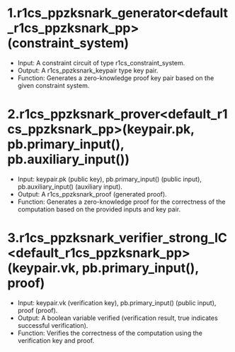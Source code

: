 # 1.r1cs_ppzksnark_generator<default_r1cs_ppzksnark_pp>(constraint_system)
- Input: A constraint circuit of type r1cs_constraint_system.
- Output: A r1cs_ppzksnark_keypair type key pair.
- Function: Generates a zero-knowledge proof key pair based on the given constraint system.

# 2.r1cs_ppzksnark_prover<default_r1cs_ppzksnark_pp>(keypair.pk, pb.primary_input(), pb.auxiliary_input())
- Input: keypair.pk (public key), pb.primary_input() (public input), pb.auxiliary_input() (auxiliary input).
- Output: A r1cs_ppzksnark_proof (generated proof).
- Function: Generates a zero-knowledge proof for the correctness of the computation based on the provided inputs and key pair.

# 3.r1cs_ppzksnark_verifier_strong_IC<default_r1cs_ppzksnark_pp>(keypair.vk, pb.primary_input(), proof)
- Input: keypair.vk (verification key), pb.primary_input() (public input), proof (proof).
- Output: A boolean variable verified (verification result, true indicates successful verification).
- Function: Verifies the correctness of the computation using the verification key and proof.